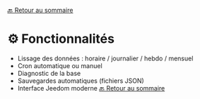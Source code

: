 [🔙 Retour au sommaire](index.md)
# ⚙️ Fonctionnalités

- Lissage des données : horaire / journalier / hebdo / mensuel
- Cron automatique ou manuel
- Diagnostic de la base
- Sauvegardes automatiques (fichiers JSON)
- Interface Jeedom moderne
[🔙 Retour au sommaire](index.md)
